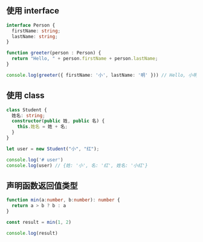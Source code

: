 
## 使用 interface

```typescript
interface Person {
  firstName: string;
  lastName: string;
}

function greeter(person : Person) {
  return "Hello, " + person.firstName + person.lastName;
}

console.log(greeter({ firstName: '小', lastName: '明' })) // Hello, 小明
```


## 使用 class

```typescript
class Student {
  姓名: string;
  constructor(public 姓, public 名) {
    this.姓名 = 姓 + 名;
  }
}

let user = new Student("小", "红");

console.log('# user')
console.log(user) // {姓: '小', 名: '红', 姓名: '小红'}
```

## 声明函数返回值类型

```typescript
function min(a:number, b:number): number {
  return a > b ? b : a
}

const result = min(1, 2)

console.log(result)
```